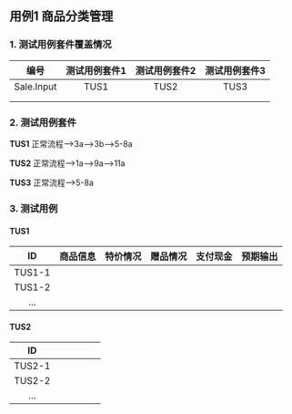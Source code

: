 ## 用例1 商品分类管理

### 1. 测试用例套件覆盖情况

|   **编号**   | **测试用例套件1** | **测试用例套件2** | **测试用例套件3** |
| :--------: | :---------: | :---------: | :---------: |
| Sale.Input |    TUS1     |    TUS2     |    TUS3     |
|            |             |             |             |
|            |             |             |             |



### 2. 测试用例套件

**TUS1**  正常流程-->3a-->3b-->5-8a

**TUS2**  正常流程-->1a-->9a-->11a

**TUS3**  正常流程-->5-8a



### 3. 测试用例

#### TUS1

|   ID   | **商品信息** | 特价情况 | 赠品情况 | 支付现金 | 预期输出 |
| :----: | :------: | :--: | :--: | :--: | :--: |
| TUS1-1 |          |      |      |      |      |
| TUS1-2 |          |      |      |      |      |
|  ...   |          |      |      |      |      |



#### TUS2

|   ID   |      |      |      |      |      |
| :----: | ---- | ---- | ---- | ---- | ---- |
| TUS2-1 |      |      |      |      |      |
| TUS2-2 |      |      |      |      |      |
|  ...   |      |      |      |      |      |

